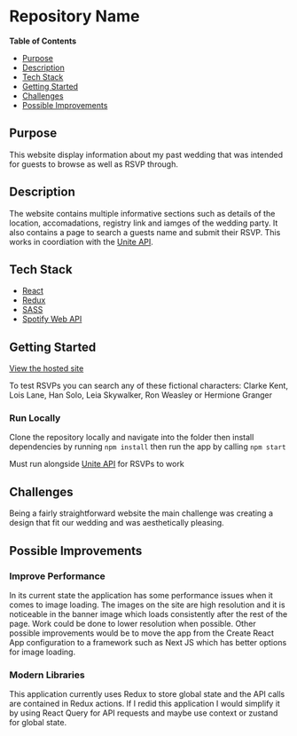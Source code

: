 # Repository Name

**Table of Contents**
- [Purpose](#purpose)
- [Description](#description)
- [Tech Stack](#tech-stack)
- [Getting Started](#getting-started)
- [Challenges](#challenges)
- [Possible Improvements](#possible-improvements)

## Purpose
This website display information about my past wedding that was intended for guests to browse as well as RSVP through.

## Description
The website contains multiple informative sections such as details of the location, accomadations, registry link and iamges of the wedding party. It also contains a page to search a guests name and submit their RSVP. This works in coordiation with the [Unite API](https://github.com/benlammers/unite-api).

## Tech Stack
- [React](https://reactjs.org/docs/getting-started.html)
- [Redux](https://redux.js.org/introduction/getting-started)
- [SASS](https://sass-lang.com/documentation)
- [Spotify Web API](https://developer.spotify.com/documentation/web-api/)

## Getting Started
[View the hosted site](https://eager-leavitt-ce2070.netlify.app/)

To test RSVPs you can search any of these fictional characters: Clarke Kent, Lois Lane, Han Solo, Leia Skywalker, Ron Weasley or Hermione Granger

### Run Locally
Clone the repository locally and navigate into the folder then install dependencies by running `npm install` then run the app by calling `npm start`

Must run alongside [Unite API](https://github.com/benlammers/unite-api) for RSVPs to work

## Challenges
Being a fairly straightforward website the main challenge was creating a design that fit our wedding and was aesthetically pleasing.

## Possible Improvements

### Improve Performance
In its current state the application has some performance issues when it comes to image loading. The images on the site are high resolution and it is noticeable in the banner image which loads consistently after the rest of the page. Work could be done to lower resolution when possible. Other possible improvements would be to move the app from the Create React App configuration to a framework such as Next JS which has better options for image loading.

### Modern Libraries
This application currently uses Redux to store global state and the API calls are contained in Redux actions. If I redid this application I would simplify it by using React Query for API requests and maybe use context or zustand for global state.
